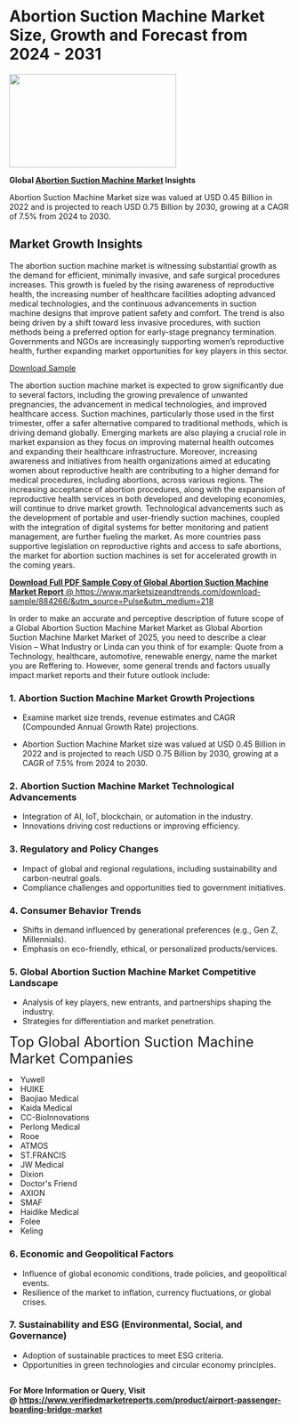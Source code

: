 <H1>Abortion Suction Machine Market Size, Growth and Forecast from 2024 - 2031</H1><img class="aligncenter size-medium wp-image-584254" src="https://thirdeyenews.in/wp-content/uploads/2024/09/Global-Market-Research-300x168.jpeg" alt="" width="300" height="168" /><p><strong>Global&nbsp;<a href="https://www.marketsizeandtrends.com/download-sample/884266/&amp;utm_source=Pulse&amp;utm_medium=218">Abortion Suction Machine Market</a> Insights</strong></p><p>Abortion Suction Machine Market size was valued at USD 0.45 Billion in 2022 and is projected to reach USD 0.75 Billion by 2030, growing at a CAGR of 7.5% from 2024 to 2030.</p><p><h2>Market Growth Insights</h2> <p>The abortion suction machine market is witnessing substantial growth as the demand for efficient, minimally invasive, and safe surgical procedures increases. This growth is fueled by the rising awareness of reproductive health, the increasing number of healthcare facilities adopting advanced medical technologies, and the continuous advancements in suction machine designs that improve patient safety and comfort. The trend is also being driven by a shift toward less invasive procedures, with suction methods being a preferred option for early-stage pregnancy termination. Governments and NGOs are increasingly supporting women’s reproductive health, further expanding market opportunities for key players in this sector.</p> <p><a href="#">Download Sample</a></p> <p>The abortion suction machine market is expected to grow significantly due to several factors, including the growing prevalence of unwanted pregnancies, the advancement in medical technologies, and improved healthcare access. Suction machines, particularly those used in the first trimester, offer a safer alternative compared to traditional methods, which is driving demand globally. Emerging markets are also playing a crucial role in market expansion as they focus on improving maternal health outcomes and expanding their healthcare infrastructure. Moreover, increasing awareness and initiatives from health organizations aimed at educating women about reproductive health are contributing to a higher demand for medical procedures, including abortions, across various regions. The increasing acceptance of abortion procedures, along with the expansion of reproductive health services in both developed and developing economies, will continue to drive market growth. Technological advancements such as the development of portable and user-friendly suction machines, coupled with the integration of digital systems for better monitoring and patient management, are further fueling the market. As more countries pass supportive legislation on reproductive rights and access to safe abortions, the market for abortion suction machines is set for accelerated growth in the coming years.</p> <p><a href="#"></p><p><span class=""><strong>Download Full PDF Sample Copy of Global Abortion Suction Machine Market Report</strong> @ <a href="https://www.marketsizeandtrends.com/download-sample/884266/&amp;utm_source=Pulse&amp;utm_medium=218" target="_blank">https://www.marketsizeandtrends.com/download-sample/884266/&amp;utm_source=Pulse&amp;utm_medium=218</a></span></p><p>In order to make an accurate and perceptive description of future scope of a Global&nbsp;Abortion Suction Machine Market Market as Global&nbsp;Abortion Suction Machine Market Market of 2025, you need to describe a clear Vision &ndash; What Industry or Linda can you think of for example: Quote from a Technology, healthcare, automotive, renewable energy, name the market you are Reffering to. However, some general trends and factors usually impact market reports and their future outlook include:</p><h3>1.&nbsp;<strong>Abortion Suction Machine Market Growth Projections</strong></h3><ul><li>Examine market size trends, revenue estimates and CAGR (Compounded Annual Growth Rate) projections.</li><li><p>Abortion Suction Machine Market size was valued at USD 0.45 Billion in 2022 and is projected to reach USD 0.75 Billion by 2030, growing at a CAGR of 7.5% from 2024 to 2030.</p></li></ul><h3>2.&nbsp;<strong>Abortion Suction Machine Market Technological Advancements</strong></h3><ul><li>Integration of AI, IoT, blockchain, or automation in the industry.</li><li>Innovations driving cost reductions or improving efficiency.</li></ul><h3>3.&nbsp;<strong>Regulatory and Policy Changes</strong></h3><ul><li>Impact of global and regional regulations, including sustainability and carbon-neutral goals.</li><li>Compliance challenges and opportunities tied to government initiatives.</li></ul><h3>4.&nbsp;<strong>Consumer Behavior Trends</strong></h3><ul><li>Shifts in demand influenced by generational preferences (e.g., Gen Z, Millennials).</li><li>Emphasis on eco-friendly, ethical, or personalized products/services.</li></ul><h3>5.&nbsp;<strong>Global Abortion Suction Machine Market Competitive Landscape</strong></h3><ul><li>Analysis of key players, new entrants, and partnerships shaping the industry.</li><li>Strategies for differentiation and market penetration.</li></ul><p data-pm-slice="1 1 []"><span style="color: inherit; font-family: inherit; font-size: 25px;">Top Global Abortion Suction Machine Market Companies</span></p><div class="" data-test-id=""><p><li>Yuwell</li><li> HUIKE</li><li> Baojiao Medical</li><li> Kaida Medical</li><li> CC-BioInnovations</li><li> Perlong Medical</li><li> Rooe</li><li> ATMOS</li><li> ST.FRANCIS</li><li> JW Medical</li><li> Dixion</li><li> Doctor's Friend</li><li> AXION</li><li> SMAF</li><li> Haidike Medical</li><li> Folee</li><li> Keling</li></p></div><h3>6.&nbsp;<strong>Economic and Geopolitical Factors</strong></h3><ul><li>Influence of global economic conditions, trade policies, and geopolitical events.</li><li>Resilience of the market to inflation, currency fluctuations, or global crises.</li></ul><h3>7.&nbsp;<strong>Sustainability and ESG (Environmental, Social, and Governance)</strong></h3><ul><li>Adoption of sustainable practices to meet ESG criteria.</li><li>Opportunities in green technologies and circular economy principles.</li></ul><h2><strong style="font-size: 14px;">For More Information or Query, Visit @&nbsp;</strong><a style="background-color: #ffffff; font-size: 14px;" href="https://www.marketsizeandtrends.com/report/abortion-suction-machine-market/" target="_blank">https://www.verifiedmarketreports.com/product/airport-passenger-boarding-bridge-market</a></h2>
